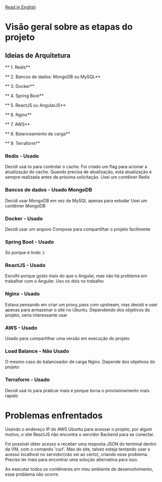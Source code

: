 [Read in English](https://github.com/murilocaet/customers/blob/master/Project-Brainstorming.md)

# Visão geral sobre as etapas do projeto

## Ideias de Arquitetura

** 1. Redis**

** 2. Bancos de dados: MongoDB ou MySQL**

** 3. Docker**

** 4. Spring Boot**

** 5. ReactJS ou AngularJS**

** 6. Nginx**

** 7. AWS**

** 8. Balanceamento de carga**

** 9. Terraform**


### Redis - Usado

Decidi usá-lo para controlar o cache. Foi criado um flag para acionar a atualização do cache. Quando precisa de atualização, esta atualização é sempre realizada antes da próxima solicitação.
Usei um contêiner Redis

### Bancos de dados - Usado MongoDB

Decidi usar MongoDB em vez de MySQL apenas para estudar
Usei um contêiner MongoDB

### Docker - Usado

Decidi usar um arquivo Compose para compartilhar o projeto facilmente

### Spring Boot - Usado

Só porque é lindo :)

### ReactJS - Usado

Escolhi porque gosto mais do que o Angular, mas não há problema em trabalhar com o Angular. Uso os dois no trabalho

### Nginx - Usado

Estava pensando em criar um proxy_pass com upstream, mas desisti e usei apenas para armazenar o site no Ubuntu.
Dependendo dos objetivos do projeto, seria interessante usar

### AWS - Usado

Usado para compartilhar uma versão em execução do projeto

### Load Balance - Não Usado

O mesmo caso do balanceador de carga Nginx. Depende dos objetivos do projeto

### Terraform - Usado

Decidi usá-lo para praticar mais e porque torna o provisionamento mais rápido


# Problemas enfrentados

Usando o endereço IP do AWS Ubuntu para acessar o projeto, por algum motivo, o site ReactJS não encontra o servidor Backend para se conectar.

Foi possível obter acesso e receber uma resposta JSON do terminal dentro da VM, com o comando 'curl'. Mas do site, talvez esteja tentando usar o acesso localhost no servidor(não sei ao certo), criando esse problema. Preciso ler mais para encontrar uma solução alternativa para isso.

Ao executar todos os contêineres em meu ambiente de desenvolvimento, esse problema não ocorre.